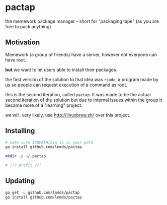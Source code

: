 # pactap
the memework package manager - short for "packaging tape" (as you are free to pack anything)

## Motivation

Memework (a group of friends) have a server, however not everyone can have root.

**but** we want to let users able to install their packages.

the first version of the solution to that idea was `rsudo`, a program made
by us so people can request execution of a command as root.

this is the second iteration, called `pactap`. It was made to be the actual
second iteration of the solution but due to internal issues within the group
it became more of a "learning" project.

we will, very likely, use http://linuxbrew.sh/ over this project.

## Installing

```bash
# make sure $GOPATH/bin is in your path
go install github.com/lnmds/pactap

mkdir -p ~/.pactap

# ??? profit ???
```

## Updating

```bash
go get -u github.com/lnmds/pactap
go install github.com/lnmds/pactap
```

